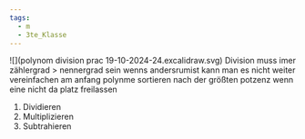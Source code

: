 ```yaml
---
tags:
  - m
  - 3te_Klasse
---
```

![](polynom division prac 19-10-2024-24.excalidraw.svg)
Division muss imer zählergrad > nennergrad sein
wenns andersrumist kann man es nicht weiter vereinfachen
am anfang polynme sortieren nach der größten potzenz wenn eine nicht da platz freilassen
1. Dividieren 
2. Multiplizieren 
3. Subtrahieren